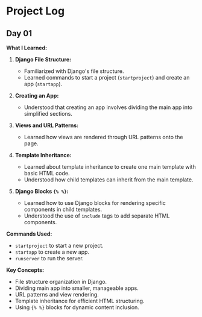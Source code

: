 # Project Log

## Day 01

**What I Learned:**

1. **Django File Structure:**
   - Familiarized with Django's file structure.
   - Learned commands to start a project (`startproject`) and create an app (`startapp`).

2. **Creating an App:**
   - Understood that creating an app involves dividing the main app into simplified sections.

3. **Views and URL Patterns:**
   - Learned how views are rendered through URL patterns onto the page.

4. **Template Inheritance:**
   - Learned about template inheritance to create one main template with basic HTML code.
   - Understood how child templates can inherit from the main template.

5. **Django Blocks `{% %}`:**
   - Learned how to use Django blocks for rendering specific components in child templates.
   - Understood the use of `include` tags to add separate HTML components.

**Commands Used:**
- `startproject` to start a new project.
- `startapp` to create a new app.
- `runserver` to run the server.

**Key Concepts:**
- File structure organization in Django.
- Dividing main app into smaller, manageable apps.
- URL patterns and view rendering.
- Template inheritance for efficient HTML structuring.
- Using `{% %}` blocks for dynamic content inclusion.
